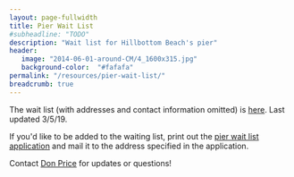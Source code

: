 ```yaml
---
layout: page-fullwidth
title: Pier Wait List
#subheadline: "TODO"
description: "Wait list for Hillbottom Beach's pier"
header:
   image: "2014-06-01-around-CM/4_1600x315.jpg"
   background-color:  "#fafafa"
permalink: "/resources/pier-wait-list/"
breadcrumb: true
---
```

The wait list (with addresses and contact information omitted) is <a href="/resources/pier-wait-list/pierWaitList_2019-03-05.xlsx">here</a>.   Last updated 3/5/19.

If you'd like to be added to the waiting list, print out the <a href="/resources/pier-wait-list/pierWaitList_application.pdf">pier wait list application</a> and mail it to the address specified in the application.

Contact <a href="/contact/">Don Price</a> for updates or questions!
